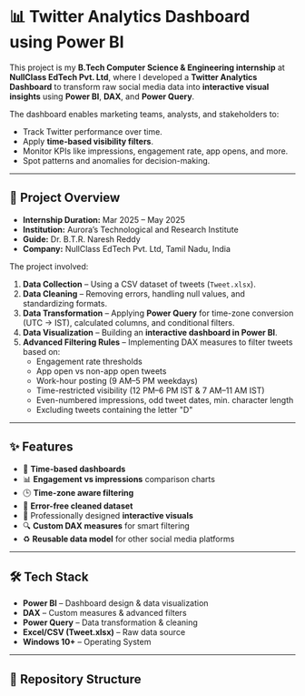 # 📊 Twitter Analytics Dashboard using Power BI

This project is my **B.Tech Computer Science & Engineering internship** at **NullClass EdTech Pvt. Ltd**, where I developed a **Twitter Analytics Dashboard** to transform raw social media data into **interactive visual insights** using **Power BI**, **DAX**, and **Power Query**.

The dashboard enables marketing teams, analysts, and stakeholders to:
- Track Twitter performance over time.
- Apply **time-based visibility filters**.
- Monitor KPIs like impressions, engagement rate, app opens, and more.
- Spot patterns and anomalies for decision-making.

---

## 📌 Project Overview

- **Internship Duration:** Mar 2025 – May 2025
- **Institution:** Aurora’s Technological and Research Institute
- **Guide:** Dr. B.T.R. Naresh Reddy
- **Company:** NullClass EdTech Pvt. Ltd, Tamil Nadu, India

The project involved:
1. **Data Collection** – Using a CSV dataset of tweets (`Tweet.xlsx`).
2. **Data Cleaning** – Removing errors, handling null values, and standardizing formats.
3. **Data Transformation** – Applying **Power Query** for time-zone conversion (UTC → IST), calculated columns, and conditional filters.
4. **Data Visualization** – Building an **interactive dashboard in Power BI**.
5. **Advanced Filtering Rules** – Implementing DAX measures to filter tweets based on:
   - Engagement rate thresholds
   - App open vs non-app open tweets
   - Work-hour posting (9 AM–5 PM weekdays)
   - Time-restricted visibility (12 PM–6 PM IST & 7 AM–11 AM IST)
   - Even-numbered impressions, odd tweet dates, min. character length
   - Excluding tweets containing the letter "D"

---

## ✨ Features

- 📅 **Time-based dashboards**
- 📊 **Engagement vs impressions** comparison charts
- 🕒 **Time-zone aware filtering**
- 🧹 **Error-free cleaned dataset**
- 🎨 Professionally designed **interactive visuals**
- 🔍 **Custom DAX measures** for smart filtering
- ♻️ **Reusable data model** for other social media platforms

---

## 🛠️ Tech Stack

- **Power BI** – Dashboard design & data visualization
- **DAX** – Custom measures & advanced filters
- **Power Query** – Data transformation & cleaning
- **Excel/CSV (Tweet.xlsx)** – Raw data source
- **Windows 10+** – Operating System

---

## 📂 Repository Structure

